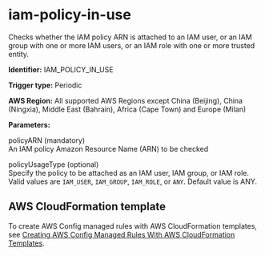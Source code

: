 # iam\-policy\-in\-use<a name="iam-policy-in-use"></a>

Checks whether the IAM policy ARN is attached to an IAM user, or an IAM group with one or more IAM users, or an IAM role with one or more trusted entity\.

**Identifier:** IAM\_POLICY\_IN\_USE

**Trigger type:** Periodic

**AWS Region:** All supported AWS Regions except China \(Beijing\), China \(Ningxia\), Middle East \(Bahrain\), Africa \(Cape Town\) and Europe \(Milan\)

**Parameters:**

 policyARN \(mandatory\)  
An IAM policy Amazon Resource Name \(ARN\) to be checked

 policyUsageType \(optional\)  
Specify the policy to be attached as an IAM user, IAM group, or IAM role\. Valid values are `IAM_USER`, `IAM_GROUP`, `IAM_ROLE`, or `ANY`\. Default value is ANY\.

## AWS CloudFormation template<a name="w22aac11c29c17d199c15"></a>

To create AWS Config managed rules with AWS CloudFormation templates, see [Creating AWS Config Managed Rules With AWS CloudFormation Templates](aws-config-managed-rules-cloudformation-templates.md)\.